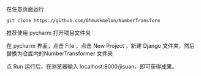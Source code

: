 在任意页面运行

```git
git clone https://github.com/Ohmuskmelon/NumberTransform
```

推荐使用 pycharm 打开项目文件夹

在 pycharm 界面，点击 File ，点击 New Project ，新建 Django 文件夹，然后替换为仓库内的NumberTransformer 文件夹

点 Run 运行后，在浏览器输入 localhost:8000/jisuan，即可获得成果。
